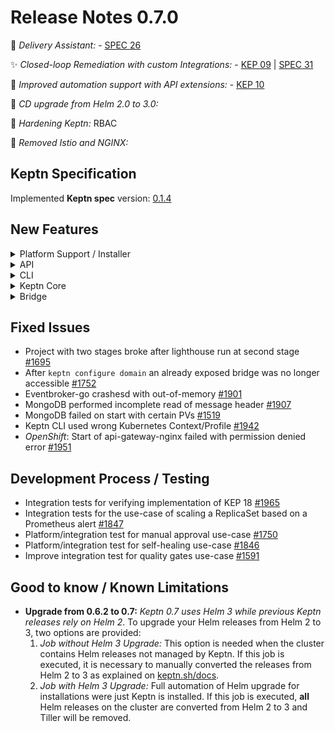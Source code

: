 # Release Notes 0.7.0

:rocket: *Delivery Assistant:* - [SPEC 26](https://github.com/keptn/spec/pull/26)

:sparkles: *Closed-loop Remediation with custom Integrations:* - [KEP 09](https://github.com/keptn/enhancement-proposals/pull/9) | [SPEC 31](https://github.com/keptn/spec/pull/31)

:rocket: *Improved automation support with API extensions:* - [KEP 10](https://github.com/keptn/enhancement-proposals/pull/10)

:star2: *CD upgrade from Helm 2.0 to 3.0:*

:hammer: *Hardening Keptn:* RBAC

:star2: *Removed Istio and NGINX:* 

## Keptn Specification

Implemented **Keptn spec** version: [0.1.4](https://github.com/keptn/spec/tree/0.1.4)

## New Features

<details><summary>Platform Support / Installer</summary>
<p>

- Kubernetes 1.14 - 1.18 support [#1777](https://github.com/keptn/keptn/issues/1777)
- Keptn on K3s support [#1896](https://github.com/keptn/keptn/issues/1896)
- *Hardening:* Use K8s service account with a restricted set of permissions instead of default [#1862](https://github.com/keptn/keptn/issues/1862)
- *Hardening:* Added Kubernetes recommended labels to the Keptn installation [#1996](https://github.com/keptn/keptn/issues/1996)
- *Installer*: Removed Istio and NGNIX from installer [#1960](https://github.com/keptn/keptn/issues/1960)
- *OpenShift:* `keptn uninstall` command mistakenly recommended to delete several OpenShift namespaces [#1781](https://github.com/keptn/keptn/issues/1781)

</p>
</details>

<details><summary>API</summary>
<p>

- Expose `/event` endpoint from mongodb-datastore to the public Keptn API [#1791](https://github.com/keptn/keptn/issues/1791)
- Change Keptn API and Keptn Bridge path on ingress from subdomain to suffix [#1994](https://github.com/keptn/keptn/issues/1994)
- Retrieve metadata of Keptn installation [#1843](https://github.com/keptn/keptn/issues/1843)
- *Keptn Configure Bridge:* Do not expose the service, nor apply Istio/NGINX manifests [#1962](https://github.com/keptn/keptn/issues/1962) 

</p>
</details>


<details><summary>CLI</summary>
<p>

- Polished the user output messages and double check links [#2042](https://github.com/keptn/keptn/issues/2042)
- Removed `--scheme=http` when using Keptn CLI with HTTP instead of HTTPs [#1948](https://github.com/keptn/keptn/issues/1948)
- `keptn onboard service` is aborted when continuous.delivery is not installed [#2047](https://github.com/keptn/keptn/issues/2047)
- `keptn install` removed anything related to Istio and NGINX [#1961](https://github.com/keptn/keptn/issues/1961)
- `keptn install` removed `--platform` flag [#1967](https://github.com/keptn/keptn/issues/1967)
- Keptn generate support-archive should have a separate check for ingress options [#1941](https://github.com/keptn/keptn/issues/1941)
- Show warning when creating a project without Git upstream [#1840](https://github.com/keptn/keptn/issues/1840)
- Allow specify an upstream Git for existing projects [#1517](https://github.com/keptn/keptn/issues/1517)
- Allow user to send an approval event to the provided stage and to approve a deployment using the CLI [#1749](https://github.com/keptn/keptn/issues/1749)
- Removed fixed host header `api.keptn` in CLI commands [#1797](https://github.com/keptn/keptn/issues/1797)
- Implemented delivery assistant for approving a deployment [#1835](https://github.com/keptn/keptn/issues/1835)
- Implemented get projects, services, stages, and metadata [#1624](https://github.com/keptn/keptn/issues/1624)
- Enforce username and password when configuring Keptn Bridge [#1893](https://github.com/keptn/keptn/issues/1893)
- Improved the output of Keptn CLI for troubleshooting [#1928](https://github.com/keptn/keptn/issues/1928)

</p>
</details>

<details><summary>Keptn Core</summary>
<p>

- *configuration-service:*
  * Manage open remediation workflows in the materialized view [#1848](https://github.com/keptn/keptn/issues/1848)
  * Allow to retrieve all open approval events for a specific project, stage, and service [#1757](https://github.com/keptn/keptn/issues/1757)

- *gatekeeper-service:*
  * React on an approval.finished event to send configuration.changed event for the current stage [#1737](https://github.com/keptn/keptn/issues/1737)
  * Read approval_strategy and send event based on configured strategy and evaluation result [#1658](https://github.com/keptn/keptn/issues/1658)

- *helm-service:*
  * Introduce a new ConfigMap for INGRESS_HOSTNAME_SUFFIX [#1963](https://github.com/keptn/keptn/issues/1963)
  * Gateway in generated VirtualServices is configurable via environment variable [#1986](https://github.com/keptn/keptn/issues/1986)

- *jmeter-service:*
  * Properly handle errors from configuration-service [#1480](https://github.com/keptn/keptn/issues/1480)

- *mongodb-service:*
  * Manage open approval events in a collection [#1756](https://github.com/keptn/keptn/issues/1756)
  * Moved MongoDB credentials into a Kubernetes secret [#1528](https://github.com/keptn/keptn/issues/1528) 
  * Increased MongoDB datastore volume size [#1900](https://github.com/keptn/keptn/issues/1900)

- *remediation-service:*
  * Extracted featuretoggle action from remediation-service into *unleash-service* [#1816](https://github.com/keptn/keptn/issues/1816)
  * Moved functionality of scaler to *helm-service* [#1817](https://github.com/keptn/keptn/issues/1817)
  * Moved posting Dynatrace problem comments to *dynatrace-service* [#1818](https://github.com/keptn/keptn/issues/1818)
  * React on problem.open and process pre-defined workflow: trigger action, wait, evaluate, continue remediation or send a remediation.finished [#1849](https://github.com/keptn/keptn/issues/1849)

</p>
</details>

<details><summary>Bridge</summary>
<p>

- Update UI look-and-feel [#1974](https://github.com/keptn/keptn/issues/1974)
- Splitted UI into *Environment* and *Services* view [#1698](https://github.com/keptn/keptn/issues/1698)
- *Environment view:* Click on stage shows stage information and currently deployed services in panel on the right side [#1699](https://github.com/keptn/keptn/issues/1699)
- *Environment view:* Displays that a service is *out-of-sync* in stage overview and detail info [#1700](https://github.com/keptn/keptn/issues/1700)
- *Environment view:* Introduced buttons to approve/decline a deployment of a service that is *out-of-sync* [#1701](https://github.com/keptn/keptn/issues/1701)
- *Environment view:* Shows status information in stages when stage is empty (no service deployed) [#1860](https://github.com/keptn/keptn/issues/1860)
- Extended horizontal axis of the bar chart from a timeline to fixed distances [#1668](https://github.com/keptn/keptn/issues/1668)
- Get HeatMap of evaluation-done event including deep link into Bridge [#1677](https://github.com/keptn/keptn/issues/1677)
- Provide a "COPY JSON" button on the Bridge [#1794](https://github.com/keptn/keptn/issues/1794)
- Improved JSON payload visualization [#1420](https://github.com/keptn/keptn/issues/1420)
- Use the public API for query list of projects, stages, and services instead of connecting directly to configuration-service [#1657](https://github.com/keptn/keptn/issues/1657)
- Notify user of new available Keptn Bridge in UI [#1547](https://github.com/keptn/keptn/issues/1547)
- Filter events in list of root events [#1342](https://github.com/keptn/keptn/issues/1342)
- Unit tests for Bridge [#1486](https://github.com/keptn/keptn/issues/1486)

</p>
</details>

## Fixed Issues
- Project with two stages broke after lighthouse run at second stage [#1695](https://github.com/keptn/keptn/issues/1695)
- After `keptn configure domain` an already exposed bridge was no longer accessible [#1752](https://github.com/keptn/keptn/issues/1752)
- Eventbroker-go crashesd with out-of-memory [#1901](https://github.com/keptn/keptn/issues/1901)
- MongoDB performed incomplete read of message header [#1907](https://github.com/keptn/keptn/issues/1907)
- MongoDB failed on start with certain PVs [#1519](https://github.com/keptn/keptn/issues/1519)
- Keptn CLI used wrong Kubernetes Context/Profile [#1942](https://github.com/keptn/keptn/issues/1942)
- *OpenShift*: Start of api-gateway-nginx failed with permission denied error [#1951](https://github.com/keptn/keptn/issues/1951)

## Development Process / Testing

- Integration tests for verifying implementation of KEP 18 [#1965](https://github.com/keptn/keptn/issues/1965)
- Integration tests for the use-case of scaling a ReplicaSet based on a Prometheus alert [#1847](https://github.com/keptn/keptn/issues/1847)
- Platform/integration test for manual approval use-case [#1750](https://github.com/keptn/keptn/issues/1750)
- Platform/integration test for self-healing use-case [#1846](https://github.com/keptn/keptn/issues/1846)
- Improve integration test for quality gates use-case [#1591](https://github.com/keptn/keptn/issues/1591)

## Good to know / Known Limitations

* **Upgrade from 0.6.2 to 0.7:** *Keptn 0.7 uses Helm 3 while previous Keptn releases rely on Helm 2*. To upgrade  your Helm releases from Helm 2 to 3, two options are provided: 
  1. *Job without Helm 3 Upgrade:* This option is needed when the cluster contains Helm releases not managed by Keptn. If this job is executed, it is necessary to manually converted the releases from Helm 2 to 3 as explained on [keptn.sh/docs](https://keptn.sh/docs/0.7.0/operate/upgrade/#job-without-helm-3-0-upgrade).
  1. *Job with Helm 3 Upgrade:* Full automation of Helm upgrade for installations were just Keptn is installed. If this job is executed, **all** Helm releases on the cluster are converted from Helm 2 to 3 and Tiller will be removed.
  